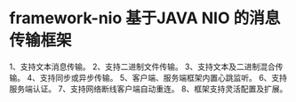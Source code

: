 
# framework-nio 基于JAVA NIO 的消息传输框架
1、支持文本消息传输。
2、支持二进制文件传输。
3、支持文本及二进制混合传输。
4、支持同步或异步传输。
5、客户端、服务端框架内置心跳监听。
6、支持服务端认证。
7、支持网络断线客户端自动重连。
8、框架支持灵活配置及扩展。